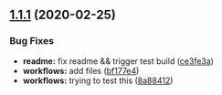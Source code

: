 ## [1.1.1](https://github.com/trilom/file-changes-action/compare/v1.1.0...v1.1.1) (2020-02-25)


### Bug Fixes

* **readme:** fix readme && trigger test build ([ce3fe3a](https://github.com/trilom/file-changes-action/commit/ce3fe3ae65fad6aefe40f626f694b4f6be36a5ad))
* **workflows:** add files ([bf177e4](https://github.com/trilom/file-changes-action/commit/bf177e40911a83cdbe830c5c052749390df3528b))
* **workflows:** trying to test this ([8a88412](https://github.com/trilom/file-changes-action/commit/8a8841241980720535c70571e99bcf0048724167))
